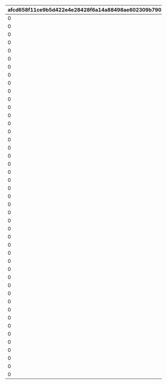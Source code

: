 |afcd658f11ce9b5d422e4e28428f6a14a88498ae602309b79015e90b32197d95|790a5ea38dbb64a3df490c58d3f6f0903c5e5043cb44b18fc601dec6b1fdfde4|92b1bb9e06ecbbf1ce4623abcdece1471b690a349c8a0e92b5512d68f6ac4036|0bab92b7f76aa6dc13e07882a0291fa9f3879113b869633f5fab46851eddf9f2|382145af7e502d2430bc608ffa0f3d79c3f39c2c4d0366a1a107089c7abe9451|baa24a522c536b950909420686f96ab1b397fc92d479d6b06c7749c721ffbc70|a59d33f4b34b0cd89b0d4b3a035a2013fab820c35e6eb73c763a6d806183b238|94fa13ed4fa3e7c9503426bc30538dc337a32a619b76f1fe30bcd459fc8f215e|4827bc0d174fdb73a8e024bc5b60760d702ac343871f82589b22d8fb817047bc|e665e8a31788a45b45c98c2c7f9b7c0dff2ab055e5ede09a5cd928cda9bb92e2|1695a661b321f706413aadedd462cf2f3632b254f86757192bd4538aa38c49da|f93d910c166fb7c0f1ebbeb0e56ff037016051af0d7b9280b4c7d81e99d5b358|0c7cf48786844c5ab709d925aa779635eff6f08ee3ea3e9e80ca2ffe4da50234|aea627aca8502fb12fc6829780a53a533d4f5b154b52ba3e5703bfaa5a3de70e|889c07c7e72ef2f46cd4452a953c85cfecebbd7817c6bfe36763b5f7100f169a|d57eea5fce743ce8e96b71231086b3029404ece0c2a5bf01bb8c96affdef7ba0|d56f503b600f4aeef876f274f47cb1b5988ab42a901d8eaaa3a16071cccfeca0|aadd86acda8c06514f7c056b260697e1e369f71aef3b4ad4d702ca89e69b2933|1b9cd41111bb39c39259a5ceb0e456d5e51e1b36c492e62f69d2feacb88ebda5|
| --- | --- | --- | --- | --- | --- | --- | --- | --- | --- | --- | --- | --- | --- | --- | --- | --- | --- | --- |
|0|3|10132|5.5|0|289|610132501|1|3||-60|1|5|610132007|12|0|1|0|0|
|0|0|10132|1.5|0|289|610132502|2|1||-60|1|5|610132008|0|0|1|0|70|
|0|0|10132|1.5|0|289|0|3|1||-60|1|5|610132009|0|0|1|0|0|
|0|3|10134|5.5|0|292|0|1|1||-50|1|5|610134007|0|0|1.85|0|55|
|0|0|10134|1.5|0|292|610134502|2|3||-50|1|5|610134008|30|0|1.85|0|0|
|0|0|10134|1.5|0|292|0|3|1||-50|1|5|610134009|0|0|1.85|0|0|
|0|3|10136|5.5|600|295|610136501|1|2||0|1|5|610136007|0|0|1.1|0|0|
|0|0|10136|1.5|0|295|0|2|1||-50|1|5|610136008|0|0|1.5|0|84|
|0|0|10136|1.5|0|295|0|3|1||-50|1|5|610136009|0|0|1.5|0|0|
|0|0|10137|5.5|0|295|0|1|1||0|1|5|610137007|0|0|0.85|0|75|
|0|0|10137|1.5|0|295|0|2|1||0|1|5|610137008|0|0|0.85|0|50|
|0|0|10137|1.5|0|295|0|3|1||0|1|5|610137009|0|0|0.85|0|0|
|0|3|10140|5.5|0|298|0|1|1||0|1|5|610140007|0|0|1.4|0|77|
|0|0|10140|1.5|0|298|0|2|1||0|1|5|610140008|0|0|1.4|0|52|
|0|0|10140|1.5|0|298|0|3|1||0|1|5|610140009|0|0|1.4|0|0|
|0|3|10142|5.5|0|301|0|1|1||-33|1|5|610142007|0|0|1.45|0|76|
|0|3|10142|1.5|600|301|610142502|2|2||-40|1|5|610142008|0|0|1.23|0|0|
|0|0|10142|1.5|0|301|0|3|1||-33|1|5|610142009|0|0|1.45|0|0|
|0|3|10144|5.5|0|304|0|1|1||-33|1|5|610144007|0|0|1|0|65|
|0|3|10144|1.5|600|304|610144502|2|2||-40|1|5|610144008|0|0|0.85|0|0|
|0|0|10144|1.5|0|304|0|3|1||-33|1|5|610144009|0|0|1|0|0|
|0|3|10146|5.5|600|307|610146501|1|2||-45|1|5|610146007|0|0|0.87|0|0|
|0|0|10146|1.5|0|307|0|2|1||-45|1|5|610146008|0|0|1.18|0|58|
|0|0|10146|1.5|0|307|0|3|1||-45|1|5|610146009|0|0|1.18|0|0|
|0|3|10148|5.5|600|310|610148501|1|2||-50|1|5|610148007|0|0|1.4|0|0|
|0|0|10148|1.5|0|310|0|2|1||-50|1|5|610148008|0|0|1.7|0|68|
|0|0|10148|1.5|0|310|0|3|1||-50|1|5|610148009|0|0|1.7|0|0|
|0|3|10150|5.5|0|313|0|1|1||-33|1|5|610150007|0|0|1.35|0|71|
|0|3|10150|1.5|0|313|0|2|1||-33|1|5|610150008|0|0|1.35|0|50|
|0|0|10150|1.5|0|313|0|3|1||-33|1|5|610150009|0|0|1.35|0|0|
|0|4.8|10152|5.5|600|316|610152501|1|2||20|1|5|610152007|0|0|0.7|0|0|
|0|0|10152|1.5|0|316|0|2|1||30|1|5|610152008|0|0|0.96|0|81|
|0|0|10152|1.5|0|316|0|3|1||30|1|5|610152009|0|0|0.96|0|0|
|0|3|10154|5.5|0|319|0|1|1||-33|1|5|610154007|0|0|1.25|0|68|
|0|3|10154|1.5|600|319|610154502|2|2||-10|1|5|610154008|0|0|1|0|0|
|0|0|10154|1.5|0|319|0|3|1||-33|1|5|610154009|0|0|1.25|0|0|
|0|3|10156|5.5|600|322|610156501|1|2||5|1|5|610156007|0|0|0.85|0|0|
|0|3|10156|1.5|600|322|0|2|1||-10|1|5|610156008|0|0|1.11|0|75|
|0|0|10156|1.5|0|322|0|3|1||-10|1|5|610156009|0|0|1.11|0|0|
|0|3|10158|5.5|600|325|610158501|1|2||-40|1|5|610158007|0|0|1.5|0|0|
|0|0|10158|1.5|0|325|0|2|1||-33|1|5|610158008|0|0|1.75|0|65|
|0|0|10158|1.5|0|325|0|3|1||-33|1|5|610158009|0|0|1.75|0|0|
|0|4.8|10160|5.5|600|328|610160501|1|3||-35|1|5|610160007|20|0|1.4|0|0|
|0|0|10160|1.5|0|328|0|2|1||-35|1|5|610160008|0|0|1.4|0|70|
|0|0|10160|1.5|0|328|0|3|1||-35|1|5|610160009|0|0|1.4|0|0|